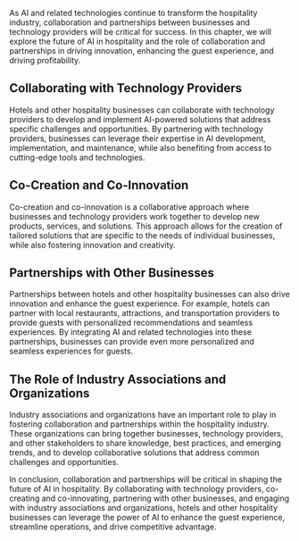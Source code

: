 
As AI and related technologies continue to transform the hospitality industry, collaboration and partnerships between businesses and technology providers will be critical for success. In this chapter, we will explore the future of AI in hospitality and the role of collaboration and partnerships in driving innovation, enhancing the guest experience, and driving profitability.

Collaborating with Technology Providers
---------------------------------------

Hotels and other hospitality businesses can collaborate with technology providers to develop and implement AI-powered solutions that address specific challenges and opportunities. By partnering with technology providers, businesses can leverage their expertise in AI development, implementation, and maintenance, while also benefiting from access to cutting-edge tools and technologies.

Co-Creation and Co-Innovation
-----------------------------

Co-creation and co-innovation is a collaborative approach where businesses and technology providers work together to develop new products, services, and solutions. This approach allows for the creation of tailored solutions that are specific to the needs of individual businesses, while also fostering innovation and creativity.

Partnerships with Other Businesses
----------------------------------

Partnerships between hotels and other hospitality businesses can also drive innovation and enhance the guest experience. For example, hotels can partner with local restaurants, attractions, and transportation providers to provide guests with personalized recommendations and seamless experiences. By integrating AI and related technologies into these partnerships, businesses can provide even more personalized and seamless experiences for guests.

The Role of Industry Associations and Organizations
---------------------------------------------------

Industry associations and organizations have an important role to play in fostering collaboration and partnerships within the hospitality industry. These organizations can bring together businesses, technology providers, and other stakeholders to share knowledge, best practices, and emerging trends, and to develop collaborative solutions that address common challenges and opportunities.

In conclusion, collaboration and partnerships will be critical in shaping the future of AI in hospitality. By collaborating with technology providers, co-creating and co-innovating, partnering with other businesses, and engaging with industry associations and organizations, hotels and other hospitality businesses can leverage the power of AI to enhance the guest experience, streamline operations, and drive competitive advantage.
